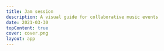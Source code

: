 ```yaml
---
title: Jam session
description: A visual guide for collaborative music events
date: 2021-03-30
topContent: true
cover: cover.png
layout: app
---
```



<client-only>
  <jam-session />
</client-only>
